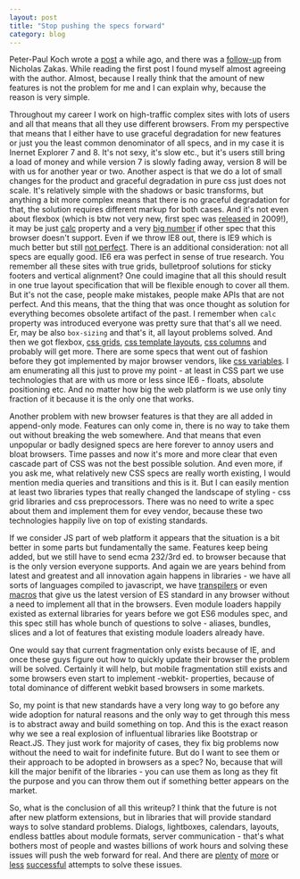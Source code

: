 ```yaml
---
layout: post
title: "Stop pushing the specs forward"
category: blog
---
```


Peter-Paul Koch wrote a [post](http://www.quirksmode.org/blog/archives/2015/07/stop_pushing_th.html)
a while ago, and there was a
[follow-up](https://www.nczonline.net/blog/2015/09/is-the-web-platform-getting-too-big/) from
Nicholas Zakas. While reading the first post I found myself almost agreeing with the author. Almost,
because I really think that the amount of new features is not the problem for me and I can explain
why, because the reason is very simple.

Throughout my career I work on high-traffic complex sites with lots of users and all that means that
all they use different browsers. From my perspective that means that I either have to use graceful
degradation for new features or just you the least common denominator of all specs, and in my case
it is Inernet Explorer 7 and 8.  It's not sexy, it's slow etc., but it's users still bring a load of
money and while version 7 is slowly fading away, version 8 will be with us for another year or two.
Another aspect is that we do a lot of small changes for the product and graceful degradation in pure
css just does not scale. It's relatively simple with the shadows or basic transforms, but anything a
bit more complex means that there is no graceful degradation for that, the solution requires
different markup for both cases. And it's not even about flexbox (which is btw not very new, first
spec was [released](http://www.w3.org/TR/css-flexbox-1/) in 2009!), it may be just
[calc](http://caniuse.com/#feat=calc) property and a very [big
number](http://caniuse.com/#compare=ie+8&compare_cats=CSS) if other spec that this browser doesn't
support. Even if we throw IE8 out, there is IE9 which is much better but still [not
perfect](http://caniuse.com/#compare=ie+9). There is an additional consideration: not all specs are
equally good. IE6 era was perfect in sense of true research. You remember all these sites with true
grids, bulletproof solutions for sticky footers and vertical alignment? One could imagine that all
this should result in one true layout specification that will be flexible enough to cover all them.
But it's not the case, people make mistakes, people make APIs that are not perfect. And this means,
that the thing that was once thought as solution for everything becomes obsolete artifact of the
past. I remember when `calc` property was introduced everyone was pretty sure that that's all we
need. Er, may be also `box-sizing` and that's it, all layout problems solved. And then we got
flexbox, [css grids](http://www.w3.org/TR/2015/WD-css-grid-1-20150917/), [css template
layouts](http://www.w3.org/TR/css-template-3/), [css columns](http://www.w3.org/TR/css3-multicol/)
and probably will get more. There are some specs that went out of fashion before they got
implemented by major browser vendors, like [css variables](http://www.w3.org/TR/css-variables/).
I am enumerating all this just to prove my point - at least in CSS part we use technologies that
are with us more or less since IE6 - floats, absolute positioning etc. And no matter how big the web
platform is we use only tiny fraction of it because it is the only one that works.

Another problem with new browser features is that they are all added in append-only mode. Features
can only come in, there is no way to take them out without breaking the web somewhere. And that
means that even unpopular or badly designed specs are here forever to annoy users and bloat
browsers. Time passes and now it's more and more clear that even cascade part of CSS was not the
best possible solution. And even more, if you ask me, what relatively new CSS specs are really worth existing,
I would mention media queries and transitions and this is it. But I can easily mention at least
two libraries types that really changed the landscape of styling - css grid libraries and css
preprocessors. There was no need to write a spec about them and implement them for evey vendor,
because these two technologies happily live on top of existing standards.

If we consider JS part of web platform it appears that the situation is a bit better in some parts
but fundamentally the same. Features keep being added, but we still have to send ecma 232/3rd ed. to
browser because that is the only version everyone supports. And again we are years behind from
latest and greatest and all innovation again happens in libraries - we have all sorts of languages
compiled to javascript, we have [transpilers](https://babeljs.io/) or even
[macros](http://sweetjs.org/) that give us the latest version of ES standard in any
browser without a need to implement all that in the browsers. Even module loaders happily existed as
external libraries for years before we got ES6 modules spec, and this spec still has whole bunch
of questions to solve - aliases, bundles, slices and a lot of features that existing module loaders
already have.

One would say that current fragmentation only exists because of IE, and once these guys figure out
how to quickly update their browser the problem will be solved. Certainly it will help, but mobile
fragmentation still exists and some browsers even start to implement -webkit- properties, because of
total dominance of different webkit based browsers in some markets.

So, my point is that new standards have a very long way to go before any wide adoption for natural
reasons and the only way to get through this mess is to abstract away and build something on top.
And this is the exact reason why we see a real explosion of influentual libraries like Bootstrap or
React.JS. They just work for majority of cases, they fix big problems now without the need to wait
for indefinite future. But do I want to see them or their approach to be adopted in browsers
as a spec? No, because that will kill the major benifit of the libraries - you can use them as long
as they fit the purpose and you can throw them out if something better appears on the market.

So, what is the conclusion of all this writeup? I think that the future is not after new platform
extensions, but in libraries that will provide standard ways to solve standard problems. Dialogs,
lightboxes, calendars, layouts, endless battles about module formats, server communication  - that's
what bothers most of people and wastes billions of work hours and solving these issues will push the
web forward for real. And there are [plenty](http://elm-lang.org/) of
[more](https://github.com/clojure/clojurescript) or [less](https://www.dartlang.org/)
[successful](://www.meteor.com/) attempts to solve these issues.
